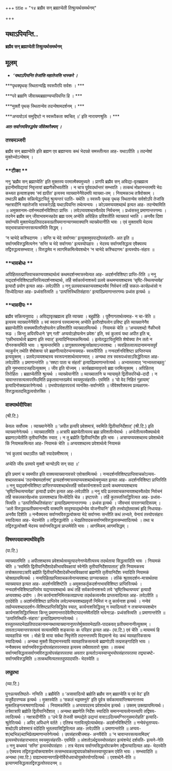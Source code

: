 +++
title = "१४ ब्रह्मैव सन् ब्रह्माप्येती तिश्रुत्यर्थसमर्थनम्"

+++


## यथाऽपियन्ति..

**ब्रह्मैव सन् ब्रह्माप्येती तिश्रुत्यर्थसमर्थनम्**

## **मूलम्**

- ***‘यथाऽपियन्ति तेजांसि महातेजसि भास्करे ।***

***पृथक्पृथक् स्थितान्यह्नि स्वरूपैरपि सर्वशः । ***

***परे ब्रह्मणि जीवाख्यब्रह्माण्यप्यपियन्ति हि । ***

***मुक्तौ पृथक् स्थितान्येव तदन्येषामदर्शनम् । ***

***अप्ययोऽयं समुद्दिष्टो न स्वरूपैकता क्वचित् ॥’ इति नारायणश्रुतिः । ***

***अतः सर्वागमविरुद्धमेव जीवेश्वरैक्यम् ।***

### **तत्त्वमञ्जरी**

ब्रह्मैव सन् ब्रह्माप्येति इति ब्रह्मण एव ब्रह्माप्ययः कथं भेदपक्षे समस्तीत्यत आह- यथाऽपीति ॥ तदन्येषां मुक्तेभ्योऽन्येषाम् ।

### **टीका **

ननु ‘ब्रह्मैव सन् ब्रह्माप्येति’ इति मुक्तस्य परमात्मैक्यमुच्यते । प्रागपि ब्रह्मैव सन् अविद्या-वृतब्रह्मत्व इदानीमविद्यायां निवृत्तायां ब्रह्मणैकीभवतीति । न चात्र पूर्ववदर्थान्तरं सम्भवति । तत्कथं मोक्षानन्तरमपि भेदः कथ्यत इत्याशङ्क्य ‘स्वं ह्यपीत’ इत्यस्य व्याख्यानेनैवेदमपि व्याख्या-तम् । नियामकञ्च तत्रैवोक्तम् । तथाऽपि ब्रह्मैव सन्नित्येद्धटयितुं श्रुत्यन्तरं पठति- यथेति ॥ स्वरूपैः पृथक् पृथक् स्थितान्येव सर्वशोऽपि तेजांसि नक्षत्रादीनि महातेजसि भास्करेऽह्नि यथाऽपियन्ति तथेत्यन्वयः । कोऽयमप्ययशब्दार्थ इत्यत आह- तदन्येषामिति ॥ अमुक्तानाम-दर्शनमदर्शनविशिष्टा प्राप्तिः । लयेऽप्ययशब्दस्यैतदेव निर्वचनम् । प्रध्वंसस्तु प्रमाणान्तरगम्यः । तदनेन ब्रह्मैव सन्
जीवाभावमजहदेव ब्रह्म परम् अप्येति अपिहितः प्रविशतीति व्याख्यातं भवति । अनयैव दिशा सर्वाण्यपि मुक्ताभेदप्रतिपादकवत्प्रतीयमानान्यागमवाक्यानि व्याख्येयानीति भावः । एवं मुक्तावपि भेदस्य सद्भावान्नावान्तरसत्यत्वमिति सिद्धम् ।

‘न चाभेदे कश्चिदागमः । सन्ति च भेदे सर्वागमाः’ इत्युक्तमुपपाद्योपसंहरति- अत इति ॥ सर्वागमविरुद्धमित्यनेन ‘सन्ति च भेदे सर्वागमाः’ इत्यस्योपहारः । भेदस्य सर्वागमसिद्धत्व एवैक्यस्य तद्विरुद्धत्वसम्भवात् । विरुद्धमेव न त्वागमिकमित्येवशब्देन ‘न चाभेदे कश्चिदागमः’ इत्यस्योप-संहारः ॥

### **भावबोधः **

अपिहिततत्प्राप्तिवाचकाप्ययशब्दार्थत्वं कथमदर्शनमात्रस्येत्यत आह- अदर्शनविशिष्टा प्राप्ति-रिति ॥ ननु यद्यदर्शनविशिष्टप्राप्तिरित्यदर्शनशब्दार्थः, तर्हि सर्वकार्यनाशरूपे प्रलये कथमप्ययशब्दस्य ‘सृष्टि-स्थित्यप्ययेह’ इत्यादौ प्रयोग इत्यत आह- लयेऽपीति ॥ ननु प्रलयवाचकाप्ययशब्दस्यैवं निर्वचनं तर्हि सकल-कार्यप्रध्वंसो न सिध्येदित्यत आह- प्रध्वंसस्त्विति ॥ ‘उत्पत्तिस्थितिसंहाराः’ इत्यादिप्रमाणान्तरगम्यः प्रध्वंस इत्यर्थः ॥

### **भावदीपः **

ब्रह्मैव सन्नित्यनुवादः । अविद्यावृतब्रह्मत्व इति व्याख्या । बहुव्रीहिः । पूर्वेणागतार्थत्वमाह- न चा-त्रेति ॥ इत्यस्य व्याख्यानेनैवेति ॥ स्वं स्वतन्त्रं परमात्मानम् अप्येति इतरैरज्ञेयत्वेन प्रविष्ट इति व्याख्यानेनैव ब्रह्माप्येतीति वाक्यमपीतरैरज्ञेयत्वेन प्रविशतीति व्याख्यातमित्यर्थः । नियामकं चेति ॥ ‘अप्ययशब्दो नैकीभावे रूढः । किन्तु अपिरपिधाने ‘इण् गतौ’ अप्ययोऽज्ञेयत्वेन प्रवेशः’ इति, स्वं कुलायं यथा अपीत इति च, ‘एकीभावार्थत्वे ब्रह्मणा इति स्यात्’ इत्यादिनियामकमित्यर्थः । इत्येतद्धटयितुमिति शेषोक्या तेन ततो न पौनरुक्त्यमिति भावः । श्रुत्यन्तरमिति ॥ प्रागुक्तपरमश्रुत्यपेक्षयाऽन्तरशब्दः । व्यवहितत्वात्पदानामन्वयपूर्वं व्याकुर्वन् तथेति शेषोक्त्या परे ब्रह्मणीत्यादेरप्यन्वयमाह- स्वरूपैरिति ॥ नन्वदर्शनविशिष्टा प्राप्तिरप्यय इत्ययुक्तम् । प्रलयेऽप्ययशब्दस्य स्वरूपनाशार्थत्वावगमात् । अन्यथा तत्र स्वरूपध्वंसाऽसिद्धेरित्यत आह- लयेऽपीति ॥ प्रमाणान्तरेति ॥ ‘स्रष्टा पाता च संहर्ता’ इत्यादिप्रमाणान्तरेत्यर्थः । अभ्यस्तत्वात् ‘नाभ्यस्ताच्छतुः’ इति नुमभावादजहदित्युक्तम् । जीव इति योज्यम् । कार्यब्रह्मव्यावृत्तये ब्रह्म परमित्युक्तम् । अपिहितस् तिरोहितः । ब्रह्माप्येतीति श्रुत्यर्थः । व्याख्येयानीति ॥ व्याख्यातानि च न्यायामृते द्वितीयपरिच्छे-दादौ । न चावान्तरसत्यत्वपरमिदमिति प्रकृतावान्तरप्रमेयं स्वयमुपसंहरति- एवमिति ॥ ‘यो वेद निहितं गुहायाम्’ इत्यादिनोक्तप्रकारेणेत्यर्थः । उभयोपसंहारपरत्वं व्यनक्ति-सर्वागमेति ॥ जीवेश्वरैक्यस्य प्रत्यक्षागम-विरुद्धत्वतदसिद्धत्वयोरुक्तिः ।

### **वाक्यार्थदीपिका**

(श्री.टि.)

केवलः सर्वोत्तमः । व्याख्यानेनेति ॥ ‘अपीत इत्यपि प्रवेशमात्रं, स्वमिति द्वितीयानिर्देशात्’ (श्री.टि.) इति व्याख्यानेनेत्यर्थः । व्याख्यातमिति ॥ अत्रापि ब्रह्मप्येतीत्यस्य ब्रह्म प्रविशतीत्येवार्थः । अप्येतीत्यस्यैक्यार्थत्वे ब्रह्मणाऽप्येतीति तृतीयानिर्देशः स्यात् । न तु ब्रह्मेति द्वितीयानिर्देश इति भावः । अत्राप्यप्ययशब्दस्य प्रवेशार्थत्वे किं नियामकमित्यत आह- नियामकं चेति ॥ अप्ययशब्दस्य प्रवेशार्थत्वे नियामकं

‘स्वं कुलायं यथाऽपीतः पक्षी स्यादेवमीश्वरम् ।

अप्येति जीवः प्रस्वापे मुक्तौ चान्योऽपि सन् सदा ॥’

इति प्रमाणं च स्वमपीत इति वाक्यव्याख्यानावसरे एवोक्तमित्यर्थः । नन्वदर्शनविशिष्टप्राप्तिवाचकोऽप्यय-शब्दस्तत्कथं ‘तदन्येषामदर्शनम्’ इत्यदर्शनमात्रस्याप्ययशब्दार्थत्वमुच्यत इत्यत आह- अदर्शनविशिष्टा प्राप्तिरिति ॥ ननु यद्यदर्शनविशिष्टा प्राप्तिरप्ययशब्दार्थस्तर्हि सर्वकार्यनाशरूपे प्रलये कथमप्ययशब्दस्य ‘सृष्टिस्थित्यप्ययेहा’ इत्यादौ प्रयोग इत्यत आह-लयेऽपीति ॥ ननु यदि प्रलयवाचकाप्ययशब्दस्यैतदेव निर्वचनं तर्हि सकलकार्यप्रध्वंसः प्रलयशब्दान्न सिध्येदिति चेन्न । इष्टापत्तेः । तर्हि कुतस्तत्सिद्धिरित्यत आह- प्रध्वंस-स्त्विति ॥ ‘उत्पत्तिस्थितिसंहाराः’ इत्यादिप्रमाणान्तरगम्यः । प्रध्वंस इत्यर्थः । जीवभावं पारतन्त्र्यादिरूपम् । ‘अतो विरुद्धवत्प्रतीयमानान्यपि वाक्यानि सादृश्याद्यर्थान्येव योजनीयानि’ इति तत्त्वोद्योतवाक्यं हृदि निधायाह- अनयैव दिशेति ॥ नन्वैक्यस्य सर्वागमविरुद्धत्वोक्त्या भेदे सर्वागमाः सन्तीति कथं लभ्यते, येनायं तस्योपसंहारः स्यादित्यत आह- भेदस्येति ॥ तद्विरुद्धत्वेति ॥ भेदप्रतिपादकसर्वागमविरुद्धत्वसम्भवादित्यर्थः । तथा च तद्विरुद्धत्वोक्तौ भेदस्य सर्वागमसिद्धत्वं प्राप्तमेवेति भावः । आगमिकम् आगमसिद्धम् ।

### **विषमपदवाक्यार्थविवृतिः**

(पा.टि.)

व्याख्यातमिति ॥ अपीतशब्दस्य प्रवेशार्थत्वव्युत्पादनेनाप्येतीत्यस्य तदर्थताया सिद्धत्वादिति भावः । नियामकं चेति ॥ ‘स्वमिति द्वितीयानिर्देशादेकीभावविवक्षायां स्वेनेति तृतीयानिर्देशापातात्’ इति नियामकस्य तत्रोक्ततयाऽत्रापि ब्रह्मेति द्वितीयानिर्देशादेकीभावविवक्षायां ब्रह्मणेति तृतीयानिर्देशः स्यादिति नियामकं चोक्तप्रायमित्यर्थः । नन्वपिहितप्राप्तिवाचकत्वेनाप्ययशब्दः प्राग्व्याख्यातः । तत्किं श्रुतावदर्शन-मात्रार्थतया व्याख्यायत इत्यत आह- अदर्शनविशिष्टेति ॥ अमुक्तकर्तृकदर्शनाभावविशिष्टा प्राप्तिरित्यर्थः । नन्वदर्शनविशिष्टप्राप्तिरेव यद्यप्ययशब्दार्थः कथं तर्हि सर्वकार्यनाशरूपे लये ‘सृष्टिस्थित्यप्यय’ इत्यादौ अप्ययशब्द-प्रयोगः । तेन कार्यनाशनिमित्तकत्वप्राप्त्या तदर्थकत्वस्यैव प्राप्तत्वादित्यत आह- लयेऽपीति ॥ एतदेवेति ॥ अदर्शनविशिष्टा प्राप्तिरेव लयेऽप्यप्ययशब्दप्रवृत्तौ निमित्तं न तु कार्यनाश इत्यर्थः । नन्वेवं तर्ह्यप्ययशब्दाददर्शन-विशिष्टप्राप्तिसिद्धिरेव स्यात्, कार्यनाशसिद्धिस्तु न स्यादित्यतो न तत्राप्यप्ययशब्देन कार्यनाशसिद्धिरभिमता किन्तु प्रमाणान्तरादेवेतीष्टापादनमेवैतदिति भावेनाऽह- प्रध्वंसस्त्विति ॥ प्रमाणान्तरेति ॥ ‘उत्पत्तिस्थिति-संहाराः’ इत्यादिप्रमाणान्तरेत्यर्थः । वस्तुतस्तदभेदप्रतिपादकानामन्यथाव्याख्यानानुपपत्तेर्मुक्तावभेदप्रति-पादकवत् प्रतीयमानानीत्युक्तम् । तावताऽप्यवान्तरसत्यत्वं सत्यत्वमिति शङ्कायाः कः परिहार इत्यत आह- (पा.टि.) एवं चेति ॥ मायामयं हि व्यावहारिकं नाम । मोक्षे हि माया सर्वथा निवृत्तेति तदनन्तरमपि विद्यमानो भेदः कथं व्यावहारिकसत्यः स्यादित्यर्थः । अन्यथा मुक्तौ विद्यमानस्यापि व्यावहारिकसत्यत्वे ब्रह्मणोऽपि तत्प्रसङ्गादिति भावः । नन्वैक्यस्य सर्वागमविरुद्धत्वोपसंहारपरस्यात इत्यस्य तथैवावतारो युक्तः । तत्कथं सर्वागमासिद्धत्वसर्वागमविरुद्धत्वोपसंहारपरतया अवतार इत्यतोऽप्यस्याप्युभयोपसंहारपरतया तद्व्याचष्टे- सर्वागमविरुद्धमिति ॥ तत्कथमित्यतस्तदुपपादयति- भेदस्येति ॥

### **लघुप्रभा**

(व्या.टि.)

पुनःप्रत्यवतिष्ठते- नन्विति ॥ ब्रह्मैवेति ॥ ‘असावादित्यो ब्रह्मेति ब्रह्मैव सन् ब्रह्माप्येति य एवं वेद’ इति यजुर्वेदारण्यक इत्यर्थः । मुक्तस्येति ॥ ‘सकलं भद्रमश्नुते’ इति पूर्वत्र सर्वकामावाप्तिश्रवणात्तस्य मुक्तलिङ्गत्वश्रवणादित्यर्थः । नियामकमिति ॥ अप्ययपदस्य प्रवेशार्थत्व इत्यर्थः । उक्तम् उक्तप्रायमित्यर्थः। तत्रेवात्रापि ब्रह्मेति द्वितीयानिर्देशात् । अन्यथा ब्रह्मणेति निर्देशः स्यादिति समानन्यायत्वेनास्यापि तद्विषय-त्वादित्यर्थः । नक्षत्रादीनीति ॥ ‘उभे हि तेजसी सम्पद्येते उद्यन्तं वावाऽऽदित्यमग्निरनुसमारोहति’ इत्यादि-श्रुतेरित्यर्थः । अपिर् अपिधाने वर्तते । एतिश्च गतावित्युपेत्यार्थमाह- अदर्शनविशिष्टेति ॥ नन्वेवंभूताप्यय-शब्दोऽपि प्रवेशमात्रं वदेदिति भूतलयासिद्धिरित्यत आह- लयेऽपीति ॥ प्रमाणान्तरेति ॥ अप्यय-श(ब्दभिन्न)ब्दाभिप्रेतप्रमाणान्तरेणेत्यर्थः । उपसंहारबीजमाह- अनयैवेति ॥ ‘न चावान्तरसत्यत्वमिदम्’ इत्यस्योपसंहाराभावात् स्वयमुपसंहरति- एवमिति ॥ अंशतोऽर्थद्वयस्योपसंहार इत्यंशभेदं दर्शयति- इत्यने-नेति ॥ ननु कथमयं ‘सन्ति’ इत्यस्योपसंहारः । तत्र भेदस्य सर्वागमसिद्धत्वोपक्रमेण तद्वैरूप्यादित्यत आह- भेदस्येति ॥ ऐक्यस्य तद्विरुद्धत्वोक्त्याशयेन तत्सम्भावकतद्व्यापकोक्तेस्तस्याप्युपक्रम एवेति भावः । सम्भवादिति ॥ अन्यथा (व्या.टि.) ग्राह्याभावानवगाहिनोर्विरोधवाचोयुक्तेरयोगादित्यर्थः । एवशब्देनै-वेति ॥ इत्यागमासिद्धत्वतद्विरुद्धत्वोपपादनम् ॥

